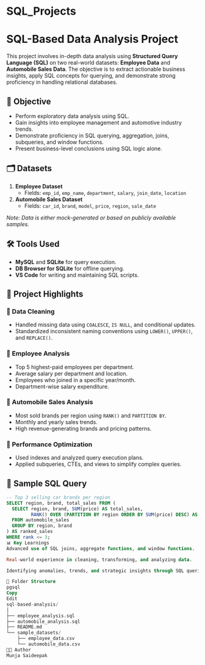 # SQL_Projects
# SQL-Based Data Analysis Project

This project involves in-depth data analysis using **Structured Query Language (SQL)** on two real-world datasets: **Employee Data** and **Automobile Sales Data**. The objective is to extract actionable business insights, apply SQL concepts for querying, and demonstrate strong proficiency in handling relational databases.

## 📌 Objective

- Perform exploratory data analysis using SQL.
- Gain insights into employee management and automotive industry trends.
- Demonstrate proficiency in SQL querying, aggregation, joins, subqueries, and window functions.
- Present business-level conclusions using SQL logic alone.

## 🗂️ Datasets

1. **Employee Dataset**
   - Fields: `emp_id`, `emp_name`, `department`, `salary`, `join_date`, `location`
2. **Automobile Sales Dataset**
   - Fields: `car_id`, `brand`, `model`, `price`, `region`, `sale_date`

*Note: Data is either mock-generated or based on publicly available samples.*

## 🛠️ Tools Used

- **MySQL** and **SQLite** for query execution.
- **DB Browser for SQLite** for offline querying.
- **VS Code** for writing and maintaining SQL scripts.

## 🚀 Project Highlights

### 🔹 Data Cleaning
- Handled missing data using `COALESCE`, `IS NULL`, and conditional updates.
- Standardized inconsistent naming conventions using `LOWER()`, `UPPER()`, and `REPLACE()`.

### 🔹 Employee Analysis
- Top 5 highest-paid employees per department.
- Average salary per department and location.
- Employees who joined in a specific year/month.
- Department-wise salary expenditure.

### 🔹 Automobile Sales Analysis
- Most sold brands per region using `RANK()` and `PARTITION BY`.
- Monthly and yearly sales trends.
- High revenue-generating brands and pricing patterns.

### 🔹 Performance Optimization
- Used indexes and analyzed query execution plans.
- Applied subqueries, CTEs, and views to simplify complex queries.

## 🧠 Sample SQL Query

```sql
-- Top 3 selling car brands per region
SELECT region, brand, total_sales FROM (
  SELECT region, brand, SUM(price) AS total_sales,
         RANK() OVER (PARTITION BY region ORDER BY SUM(price) DESC) AS rank
  FROM automobile_sales
  GROUP BY region, brand
) AS ranked_sales
WHERE rank <= 3;
📊 Key Learnings
Advanced use of SQL joins, aggregate functions, and window functions.

Real-world experience in cleaning, transforming, and analyzing data.

Identifying anomalies, trends, and strategic insights through SQL queries.

📁 Folder Structure
pgsql
Copy
Edit
sql-based-analysis/
│
├── employee_analysis.sql
├── automobile_analysis.sql
├── README.md
└── sample_datasets/
    ├── employee_data.csv
    └── automobile_data.csv
👨‍💻 Author
Munja Saideepak
